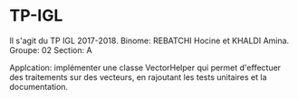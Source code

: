 # TP-IGL

Il s'agit du TP IGL 2017-2018.
Binome: REBATCHI Hocine et KHALDI Amina.
Groupe: 02
Section: A

Applcation: implémenter une classe VectorHelper qui permet d'effectuer des traitements sur des vecteurs, en rajoutant les tests unitaires
            et la documentation.
